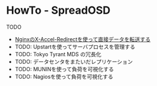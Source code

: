 HowTo - SpreadOSD
=================

TODO

  - [NginxのX-Accel-Redirectを使って直接データを転送する](howto/nginx.ja.md)
  - TODO: Upstartを使ってサーバプロセスを管理する
  - TODO: Tokyo Tyrant MDS の冗長化
  - TODO: データセンタをまたいだレプリケーション
  - TODO: MUNINを使って負荷を可視化する
  - TODO: Nagiosを使って負荷を可視化する

